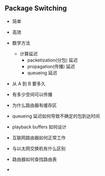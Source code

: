 ## Package Switching

- 简单
- 高效

- 数学方法
  - 计算延迟
    - packetization(分包) 延迟
    - propagation(传播) 延迟
    - queueing 延迟

- 从 A 到 B 要多久
- 有多少空间可以传播
- 为什么路由器有缓存区
- queueing 延迟如何导致不确定的包到达时间
- playback buffers 如何设计
- 互联网路由器如何正常工作
- 与以太网交换机有什么区别
- 路由器如何查找路由表
- 